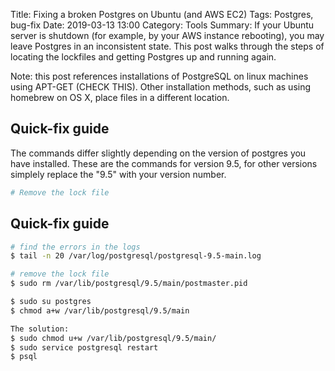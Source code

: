 Title: Fixing a broken Postgres on Ubuntu (and AWS EC2) 
Tags: Postgres, bug-fix
Date: 2019-03-13 13:00
Category: Tools 
Summary: If your Ubuntu server is shutdown (for example, by your AWS instance rebooting), you may leave Postgres in an inconsistent state. This post walks through the steps of locating the lockfiles and getting Postgres up and running again. 

Note: this post references installations of PostgreSQL on linux machines using APT-GET (CHECK THIS). Other installation methods, such as using homebrew on OS X, place files in a different location.

## Quick-fix guide

The commands differ slightly depending on the version of postgres you have installed. These are the commands for version 9.5, for other versions simplely replace the "9.5" with your version number. 

```bash
# Remove the lock file

```


## Quick-fix guide

```bash
# find the errors in the logs
$ tail -n 20 /var/log/postgresql/postgresql-9.5-main.log

# remove the lock file
$ sudo rm /var/lib/postgresql/9.5/main/postmaster.pid

$ sudo su postgres
$ chmod a+w /var/lib/postgresql/9.5/main

The solution:
$ sudo chmod u+w /var/lib/postgresql/9.5/main/
$ sudo service postgresql restart
$ psql
```

